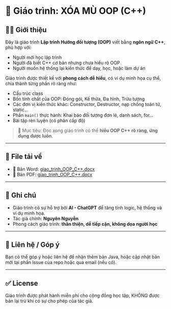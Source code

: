 # 📘 Giáo trình: XÓA MÙ OOP (C++)

## 👨‍🏫 Giới thiệu

Đây là giáo trình **Lập trình Hướng đối tượng (OOP)** viết bằng **ngôn ngữ C++**, phù hợp với:

- Người mới học lập trình
- Người đã biết C++ cơ bản nhưng chưa hiểu rõ OOP
- Người muốn hệ thống lại kiến thức để dạy, học, hoặc làm dự án

Giáo trình được thiết kế với **phong cách dễ hiểu**, có ví dụ minh họa cụ thể, chia thành từng phần rõ ràng như:

- Cấu trúc class
- Bốn tính chất của OOP: Đóng gói, Kế thừa, Đa hình, Trừu tượng
- Các đơn vị kiến thức khác: Constructor, Destructor, nạp chồng toán tử, static...
- Phần `main()` thực hành: Khai báo đối tượng đơn lẻ, danh sách, for...
- Bài tập rèn luyện (có phân cấp độ)

> 🎯 Mục tiêu: Đọc xong giáo trình có thể **hiểu OOP C++ rõ ràng, ứng dụng được luôn**.

---

## 📂 File tải về

- 📄 Bản Word: [giao_trinh_OOP_C++.docx](./giao_trinh_OOP_C++.docx)
- 📕 Bản PDF: [giao_trinh_OOP_C++.docx](./giao_trinh_OOP_C++.pdf)

---

## 🤖 Ghi chú

- Giáo trình có sự hỗ trợ bởi **AI - ChatGPT** để tăng tính logic, hệ thống và ví dụ minh họa.
- Tác giả chính: **Nguyên Nguyễn**
- Phong cách giáo trình: **thân thiện, dễ tiếp cận, không dọa người học**

---

## 💬 Liên hệ / Góp ý

Bạn có thể góp ý hoặc liên hệ để nhận thêm bản Java, hoặc cập nhật bản mới tại phần Issue của repo hoặc qua email (nếu có).

---

## ✅ License

Giáo trình được phát hành miễn phí cho cộng đồng học tập, KHÔNG được bán lại trừ khi có sự cho phép của tác giả.
